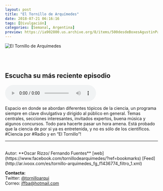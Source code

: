 ```yaml
---
layout: post
title: "El Tornillo de Arquímedes"
date: 2018-07-21 06:16:16
tags: [Divulgación]
categories: [Semanal, Argentina]
preview: https://ia902800.us.archive.org/8/items/500desdeBoxesAgustinPalmeiro/300-TornilloArquimedes.jpg
---
```


![El Tornillo de Arquímedes](https://ia902800.us.archive.org/8/items/500desdeBoxesAgustinPalmeiro/500-TornilloArquimedes.jpg)

<br/>
<br/>

## Escucha su más reciente episodio

<!--reproductor-feed=http://ar.ivoox.com/es/tornillo-arquimedes_fg_f1436774_filtro_1.xml-->
<!--reproductor-start-->
<audio id="audio" preload="auto" controls="" src="http://www.ivoox.com/tornillo-arquimedes-25-07-18_mf_27406819_feed_1.mp3"></audio>
<!--reproductor-end-->

Espacio en donde se abordan diferentes tópicos de la ciencia, un programa siempre en clave divulgativa y dirigido al público en general. Temas centrales, secciones interesantes, invitados expertos, buena música y algunos concursos. Todo para hacerte pasar un hora amena. Está probado que la ciencia de por si ya es entretenida, y no es sólo de los científicos. #Ciencia por #Radio y en “El Tornillo”!

_ _ _

<br>
Autor: **Oscar Rizzo/ Fernando Fuentes**  
[web](https://www.facebook.com/tornillodearquimedes/?ref=bookmarks)  
[Feed](http://ar.ivoox.com/es/tornillo-arquimedes_fg_f1436774_filtro_1.xml)  



**Contacta:**  
Twitter: [@tornilloarqui](https://twitter.com/tornilloarqui)  
Correo: [jffba@hotmail.com](mailto:jffba@hotmail.com)  
